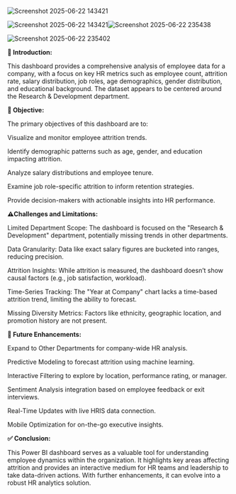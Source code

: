 ![Screenshot 2025-06-22 143421](https://github.com/user-attachments/assets/73c51421-2dc7-4941-baa2-fcdb5dd9364e)

![Screenshot 2025-06-22 143421](https://github.com/user-attachments/assets/0b6d2c02-2183-43d4-bcb9-efc1274b0ce3)![Screenshot 2025-06-22 235438](https://github.com/user-attachments/assets/ca3a95b5-f9ce-4070-ab4e-f1e7513a0bfb)


![Screenshot 2025-06-22 235402](https://github.com/user-attachments/assets/4c1cf53a-3b06-465d-85bb-a94c464ad4b1)





**📘 Introduction:**

This dashboard provides a comprehensive analysis of employee data for a company, with a focus on key HR metrics such as employee count, attrition rate, salary distribution, job roles, age demographics, gender distribution, and educational background. The dataset appears to be centered around the Research & Development department.

**🎯 Objective:**

The primary objectives of this dashboard are to:

Visualize and monitor employee attrition trends.

Identify demographic patterns such as age, gender, and education impacting attrition.

Analyze salary distributions and employee tenure.

Examine job role-specific attrition to inform retention strategies.

Provide decision-makers with actionable insights into HR performance.

**⚠️Challenges and Limitations:**

Limited Department Scope: The dashboard is focused on the "Research & Development" department, potentially missing trends in other departments.

Data Granularity: Data like exact salary figures are bucketed into ranges, reducing precision.

Attrition Insights: While attrition is measured, the dashboard doesn’t show causal factors (e.g., job satisfaction, workload).

Time-Series Tracking: The "Year at Company" chart lacks a time-based attrition trend, limiting the ability to forecast.

Missing Diversity Metrics: Factors like ethnicity, geographic location, and promotion history are not present.

**🚀 Future Enhancements:**
 
 Expand to Other Departments for company-wide HR analysis.

Predictive Modeling to forecast attrition using machine learning.

Interactive Filtering to explore by location, performance rating, or manager.

Sentiment Analysis integration based on employee feedback or exit interviews.

Real-Time Updates with live HRIS data connection.

Mobile Optimization for on-the-go executive insights.


**✅ Conclusion:**

This Power BI dashboard serves as a valuable tool for understanding employee dynamics within the organization. It highlights key areas affecting attrition and provides an interactive medium for HR teams and leadership to take data-driven actions. With further enhancements, it can evolve into a robust HR analytics solution.




